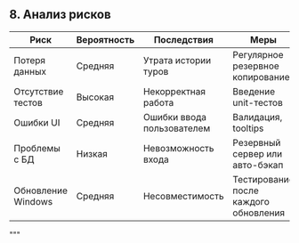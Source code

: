 ## 8. Анализ рисков

| Риск | Вероятность | Последствия | Меры |
|------|--------------|-------------|------|
| Потеря данных | Средняя | Утрата истории туров | Регулярное резервное копирование |
| Отсутствие тестов | Высокая | Некорректная работа | Введение unit-тестов |
| Ошибки UI | Средняя | Ошибки ввода пользователем | Валидация, tooltips |
| Проблемы с БД | Низкая | Невозможность входа | Резервный сервер или авто-бэкап |
| Обновление Windows | Средняя | Несовместимость | Тестирование после каждого обновления |
"""
